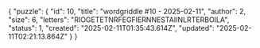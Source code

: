 {
  "puzzle": {
    "id": 10,
    "title": "wordgriddle #10 - 2025-02-11",
    "author": 2,
    "size": 6,
    "letters": "RIOGETETNRFEGFIERNNESTAIINLRTERBOILA",
    "status": 1,
    "created": "2025-02-11T01:35:43.614Z",
    "updated": "2025-02-11T02:21:13.864Z"
  }
}